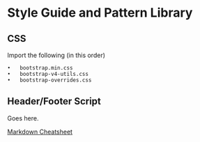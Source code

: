 # Style Guide and Pattern Library

## CSS
Import the following (in this order)

	•	bootstrap.min.css
	•	bootstrap-v4-utils.css
	•	bootstrap-overrides.css
  
  ## Header/Footer Script
  Goes here.
  
  [Markdown Cheatsheet](https://github.com/adam-p/markdown-here/wiki/Markdown-Cheatsheet)
